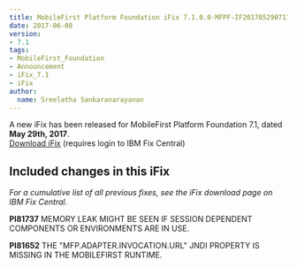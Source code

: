 ```yaml
---
title: MobileFirst Platform Foundation iFix 7.1.0.0-MFPF-IF201705290717 released
date: 2017-06-08
version:
- 7.1
tags:
- MobileFirst_Foundation
- Announcement
- iFix_7.1
- iFix
author:
  name: Sreelatha Sankaranarayanan
---
```

A new iFix has been released for MobileFirst Platform Foundation 7.1, dated **May 29th, 2017**.  
[Download iFix](http://www.ibm.com/support/fixcentral/swg/quickorder?parent=ibm%7EOther%2Bsoftware&product=ibm/Other+software/IBM+MobileFirst+Platform+Foundation&release=7.1.0.0&platform=All&function=all&source=fc) (requires login to IBM Fix Central)

## Included changes in this iFix
*For a cumulative list of all previous fixes, see the iFix download page on IBM Fix Central.*

**PI81737** MEMORY LEAK MIGHT BE SEEN IF SESSION DEPENDENT COMPONENTS OR ENVIRONMENTS ARE IN USE.

**PI81652** THE "MFP.ADAPTER.INVOCATION.URL" JNDI PROPERTY IS MISSING IN THE MOBILEFIRST RUNTIME.
